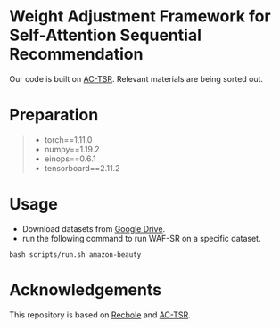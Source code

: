 # Weight Adjustment Framework for Self-Attention Sequential Recommendation

Our code is built on [AC-TSR](https://github.com/AIM-SE/AC-TSR). Relevant materials are being sorted out.

# Preparation

> * torch==1.11.0
> * numpy==1.19.2
> * einops==0.6.1
> * tensorboard==2.11.2

# Usage

* Download datasets from  [Google Drive](https://drive.google.com/drive/folders/1ahiLmzU7cGRPXf5qGMqtAChte2eYp9gI).
* run the following command to run WAF-SR on a specific dataset.

```
bash scripts/run.sh amazon-beauty
```
# Acknowledgements
This repository is based on [Recbole](https://github.com/RUCAIBox/RecBole) and [AC-TSR](https://github.com/AIM-SE/AC-TSR).
